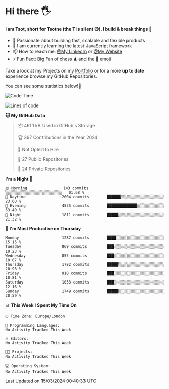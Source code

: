 # Hi there :raised_hand_with_fingers_splayed:
#### I am Tsot, short for Tsotne (the T is silent :wink:). I build & break things :space_invader:
- :telescope: Passionate about building fast, scalable and flexible products
- :seedling: I am currently learning the latest JavaScript framework 
- :mailbox: How to reach me: [@My LinkedIn](https://www.linkedin.com/in/tsotne-gvadzabia/) or [@My Website](https://tsotne.co.uk/contact)
- :zap: Fun Fact: Big Fan of chess ♟ and the 👾 emoji

Take a look at my Projects on my [Portfolio](https://tsotne.co.uk/) or for a more **up to date** experience browse my GitHub Repositories.

You can see some statistics below!:space_invader:
<!--START_SECTION:waka-->
![Code Time](http://img.shields.io/badge/Code%20Time-761%20hrs%202%20mins-blue)

![Lines of code](https://img.shields.io/badge/From%20Hello%20World%20I%27ve%20Written-4.8%20million%20lines%20of%20code-blue)

**🐱 My GitHub Data** 

> 📦 461.1 kB Used in GitHub's Storage 
 > 
> 🏆 367 Contributions in the Year 2024
 > 
> 🚫 Not Opted to Hire
 > 
> 📜 27 Public Repositories 
 > 
> 🔑 24 Private Repositories 
 > 
**I'm a Night 🦉** 

```text
🌞 Morning                143 commits         ░░░░░░░░░░░░░░░░░░░░░░░░░   01.68 % 
🌆 Daytime                2004 commits        ██████░░░░░░░░░░░░░░░░░░░   23.60 % 
🌃 Evening                4535 commits        █████████████░░░░░░░░░░░░   53.40 % 
🌙 Night                  1811 commits        █████░░░░░░░░░░░░░░░░░░░░   21.32 % 
```
📅 **I'm Most Productive on Thursday** 

```text
Monday                   1287 commits        ████░░░░░░░░░░░░░░░░░░░░░   15.15 % 
Tuesday                  869 commits         ███░░░░░░░░░░░░░░░░░░░░░░   10.23 % 
Wednesday                855 commits         ███░░░░░░░░░░░░░░░░░░░░░░   10.07 % 
Thursday                 1782 commits        █████░░░░░░░░░░░░░░░░░░░░   20.98 % 
Friday                   918 commits         ███░░░░░░░░░░░░░░░░░░░░░░   10.81 % 
Saturday                 1033 commits        ███░░░░░░░░░░░░░░░░░░░░░░   12.16 % 
Sunday                   1749 commits        █████░░░░░░░░░░░░░░░░░░░░   20.59 % 
```


📊 **This Week I Spent My Time On** 

```text
🕑︎ Time Zone: Europe/London

💬 Programming Languages: 
No Activity Tracked This Week

🔥 Editors: 
No Activity Tracked This Week

🐱‍💻 Projects: 
No Activity Tracked This Week

💻 Operating System: 
No Activity Tracked This Week
```


 Last Updated on 15/03/2024 00:40:33 UTC
<!--END_SECTION:waka-->
